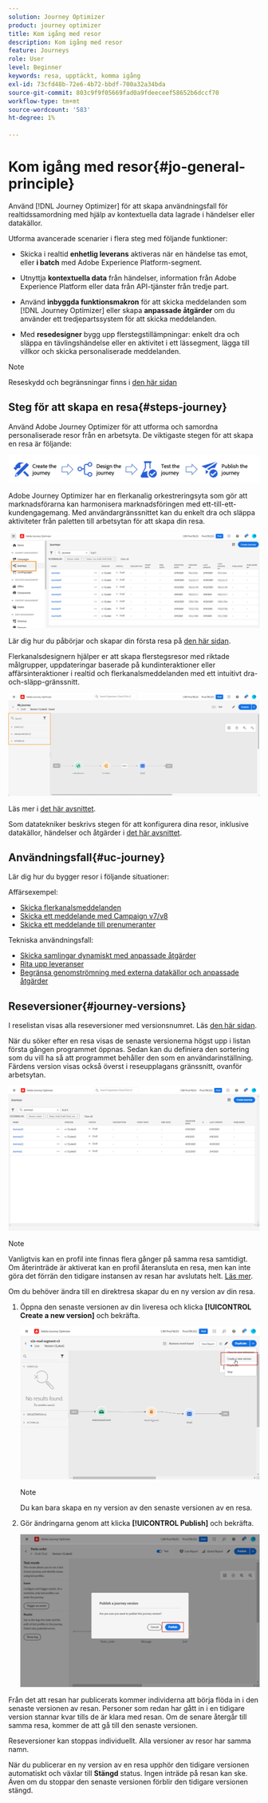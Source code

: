 ```yaml
---
solution: Journey Optimizer
product: journey optimizer
title: Kom igång med resor
description: Kom igång med resor
feature: Journeys
role: User
level: Beginner
keywords: resa, upptäckt, komma igång
exl-id: 73cfd48b-72e6-4b72-bbdf-700a32a34bda
source-git-commit: 803c9f9f05669fad0a9fdeeceef58652b6dccf70
workflow-type: tm+mt
source-wordcount: '583'
ht-degree: 1%

---
```



# Kom igång med resor{#jo-general-principle}

Använd [!DNL Journey Optimizer] för att skapa användningsfall för realtidssamordning med hjälp av kontextuella data lagrade i händelser eller datakällor.

Utforma avancerade scenarier i flera steg med följande funktioner:

* Skicka i realtid **enhetlig leverans** aktiveras när en händelse tas emot, eller **i batch** med Adobe Experience Platform-segment.

* Utnyttja **kontextuella data** från händelser, information från Adobe Experience Platform eller data från API-tjänster från tredje part.

* Använd **inbyggda funktionsmakron** för att skicka meddelanden som [!DNL Journey Optimizer] eller skapa **anpassade åtgärder** om du använder ett tredjepartssystem för att skicka meddelanden.

* Med **resedesigner** bygg upp flerstegstillämpningar: enkelt dra och släppa en tävlingshändelse eller en aktivitet i ett lässegment, lägga till villkor och skicka personaliserade meddelanden.


>[!NOTE]
>
>Reseskydd och begränsningar finns i [den här sidan](../start/guardrails.md)

## Steg för att skapa en resa{#steps-journey}

Använd Adobe Journey Optimizer för att utforma och samordna personaliserade resor från en arbetsyta. De viktigaste stegen för att skapa en resa är följande:

![](assets/journey-creation-process.png)

Adobe Journey Optimizer har en flerkanalig orkestreringsyta som gör att marknadsförarna kan harmonisera marknadsföringen med ett-till-ett-kundengagemang. Med användargränssnittet kan du enkelt dra och släppa aktiviteter från paletten till arbetsytan för att skapa din resa.

![](assets/interface-journeys.png)

Lär dig hur du påbörjar och skapar din första resa på [den här sidan](journey-gs.md).

Flerkanalsdesignern hjälper er att skapa flerstegsresor med riktade målgrupper, uppdateringar baserade på kundinteraktioner eller affärsinteraktioner i realtid och flerkanalsmeddelanden med ett intuitivt dra-och-släpp-gränssnitt.

![](assets/journey38.png)

Läs mer i [det här avsnittet](using-the-journey-designer.md).

Som datatekniker beskrivs stegen för att konfigurera dina resor, inklusive datakällor, händelser och åtgärder i [det här avsnittet](../configuration/about-data-sources-events-actions.md).


## Användningsfall{#uc-journey}

Lär dig hur du bygger resor i följande situationer:

Affärsexempel:

* [Skicka flerkanalsmeddelanden](journeys-uc.md)
* [Skicka ett meddelande med Campaign v7/v8](ajo-ac.md)
* [Skicka ett meddelande till prenumeranter](message-to-subscribers-uc.md)

Tekniska användningsfall:

* [Skicka samlingar dynamiskt med anpassade åtgärder](collections.md)
* [Rita upp leveranser](ramp-up-deliveries-uc.md)
* [Begränsa genomströmning med externa datakällor och anpassade åtgärder](limit-throughput.md)

## Reseversioner{#journey-versions}

I reselistan visas alla reseversioner med versionsnumret. Läs [den här sidan](../building-journeys/using-the-journey-designer.md).

När du söker efter en resa visas de senaste versionerna högst upp i listan första gången programmet öppnas. Sedan kan du definiera den sortering som du vill ha så att programmet behåller den som en användarinställning. Färdens version visas också överst i reseupplagans gränssnitt, ovanför arbetsytan.

![](assets/journeyversions1.png)

>[!NOTE]
>
>Vanligtvis kan en profil inte finnas flera gånger på samma resa samtidigt. Om återinträde är aktiverat kan en profil återansluta en resa, men kan inte göra det förrän den tidigare instansen av resan har avslutats helt. [Läs mer](end-journey.md).

Om du behöver ändra till en direktresa skapar du en ny version av din resa.

1. Öppna den senaste versionen av din liveresa och klicka **[!UICONTROL Create a new version]** och bekräfta.

   ![](assets/journeyversions2.png)

   >[!NOTE]
   >
   >Du kan bara skapa en ny version av den senaste versionen av en resa.

1. Gör ändringarna genom att klicka **[!UICONTROL Publish]** och bekräfta.

   ![](assets/journeyversions3.png)

Från det att resan har publicerats kommer individerna att börja flöda in i den senaste versionen av resan. Personer som redan har gått in i en tidigare version stannar kvar tills de är klara med resan. Om de senare återgår till samma resa, kommer de att gå till den senaste versionen.

Reseversioner kan stoppas individuellt. Alla versioner av resor har samma namn.

När du publicerar en ny version av en resa upphör den tidigare versionen automatiskt och växlar till **Stängd** status. Ingen inträde på resan kan ske. Även om du stoppar den senaste versionen förblir den tidigare versionen stängd.
